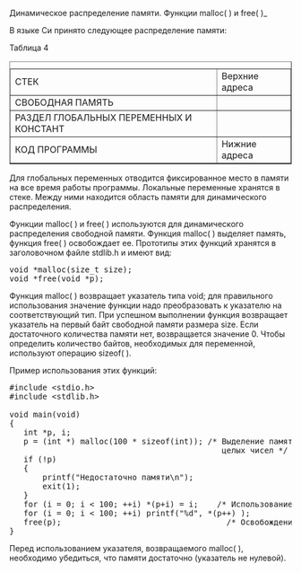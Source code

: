 Динамическое распределение памяти. Функции malloc( ) и free( )</a></font>_</h4>

В языке Си принято следующее распределение памяти:

Таблица 4                                            

<center>

<table border="1" cellspacing="1" cellpadding="3"><caption></caption>

<tbody>

<tr>

<td>СТЕК</td>

<td>Верхние адреса</td>

</tr>

<tr>

<td>СВОБОДНАЯ ПАМЯТЬ</td>

<td></td>

</tr>

<tr>

<td>РАЗДЕЛ ГЛОБАЛЬНЫХ
ПЕРЕМЕННЫХ И КОНСТАНТ</td>

<td></td>

</tr>

<tr>

<td>КОД ПРОГРАММЫ</td>

<td>Нижние адреса</td>

</tr>

</tbody>

</table>

</center>

Для глобальных переменных отводится фиксированное место в памяти на все время работы программы. Локальные переменные хранятся в стеке. Между ними находится область памяти для динамического распределения.

Функции malloc( ) и free( ) используются для динамического распределения свободной памяти. Функция malloc( ) выделяет память, функция free( ) освобождает ее. Прототипы этих функций хранятся в заголовочном файле stdlib.h и имеют вид:

<pre>void *malloc(size_t size);
void *free(void *p);</pre>

Функция malloc( ) возвращает указатель типа void; для правильного использования значение функции надо преобразовать к указателю на соответствующий тип. При успешном выполнении функция возвращает указатель на первый байт свободной памяти размера size. Если достаточного количества памяти нет, возвращается значение 0\. Чтобы определить количество байтов, необходимых для переменной, используют операцию sizeof( ).

Пример использования этих функций:

<pre>#include &lt;stdio.h&gt;
#include &lt;stdlib.h&gt;

void main(void)
{
   int *p, i;
   p = (int *) malloc(100 * sizeof(int)); /* Выделение памяти для 100
                                             целых чисел */
   if (!p)
   {
       printf("Недостаточно памяти\n");
       exit(1);
   }
   for (i = 0; i < 100; ++i) *(p+i) = i;    /* Использование памяти */
   for (i = 0; i < 100; ++i) printf("%d", *(p++) );
   free(p);                                   /* Освобождение памяти */
}</pre>

Перед использованием указателя, возвращаемого malloc( ), необходимо убедиться, что памяти достаточно (указатель не нулевой).